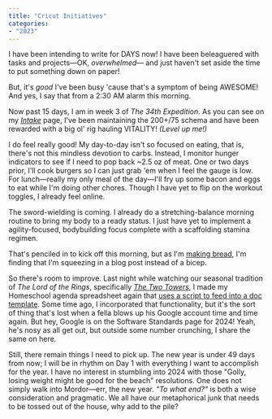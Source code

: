 ```yaml
---
title: "Cricut Initiatives"
categories:
- "2023"
--- 
```


I have been intending to write for DAYS now!  I have been beleaguered with tasks and projects—OK, *overwhelmed*— and just haven't set aside the time to put something down on paper!

But, it's *good* I've been busy 'cause that's a symptom of being AWESOME!  And yes, I say that from a 2:30 AM alarm this morning.

Now past 15 days, I am in week 3 of *The 34th Expedition*.  As you can see on my [*Intake*](/fit/intake/) page, I've been maintaining the 200+/75 schema and have been rewarded with a big ol' rig hauling VITALITY!  *(Level up me!)*

I do feel really good!  My day-to-day isn't so focused on eating, that is, there's not this mindless devotion to carbs.  Instead, I monitor hunger indicators to see if I need to pop back ~2.5 oz of meat.  One or two days prior, I'll cook burgers so I can just grab 'em when I feel the gauge is low.  For lunch—really my only meal of the day—I'll fry up some bacon and eggs to eat while I'm doing other chores.  Though I have yet to flip on the workout toggles, I already feel online.

The sword-wielding is coming.  I already do a stretching-balance morning routine to bring my body to a ready status.  I just have yet to implement a agility-focused, bodybuilding focus complete with a scaffolding stamina regimen.

That's penciled in to kick off this morning, but as I'm [making bread](/diary/2023-06-22-12am/), I'm finding that I'm squeezing in a blog post instead of a bicep.

So there's room to improve.  Last night while watching our seasonal tradition of *The Lord of the Rings*, specifically [*The Two Towers*](https://music.youtube.com/playlist?list=OLAK5uy_morj39eUqBHmc6s6jq9fC1G_9JRDs0SVI), I made my Homeschool agenda spreadsheet again that [uses a script to feed into a doc template](https://jeffreyeverhart.com/2020/09/29/auto-fill-a-google-doc-template-from-google-sheet-data/).  Some time ago, I incorporated that functionality, but it's the sort of thing that's lost when a fella blows up his Google account time and time again.  But hey, Google is on the Software Standards page for 2024!  Yeah, he's nosy as all get out, but outside some number crunching, I share the same on here.

Still, there remain things I need to pick up.  The new year is under 49 days from now; I will be in rhythm on Day 1 with everything I want to accomplish for the year.  I have no interest in stumbling into 2024 with those "Golly, losing weight might be good for the beach" resolutions.  One does not simply walk into Mordor—err, the new year.  *"To what end?"* is both a wise consideration and pragmatic.  We all have our metaphorical junk that needs to be tossed out of the house, why add to the pile?  